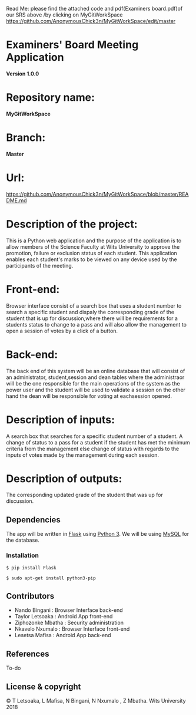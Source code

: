 Read Me: please find the  attached code and pdf(Examiners board.pdf)of our SRS above /by clicking on MyGitWorkSpace
https://github.com/AnonymousChick3n/MyGitWorkSpace/edit/master


# Examiners' Board Meeting Application

**Version 1.0.0**

# Repository name: 
**MyGitWorkSpace**
# Branch:
**Master**
# Url:
https://github.com/AnonymousChick3n/MyGitWorkSpace/blob/master/README.md


# Description of the project: 

This is a Python web application and the purpose of the application is to allow members of the Science Faculty at Wits University to approve the promotion, failure or exclusion status of each student. This application enables each student's marks to be viewed on any device used by the participants of the meeting.  

# Front-end:
Browser interface consist of a search box that uses a student number to search a specific student and dispaly the corresponding grade of the student that is up for discussion,where there will be requirements for a students status to change to a pass and will also allow the management to open a session of votes by a click of a button.  

# Back-end:
The back end of this system will be an online database that will consist of an administrator, student,session and dean tables where the administraor will be the one responsible for the main operations of the system as the power user and the student will be used to validate a session on the other hand the dean will be responsible for voting at eachsession opened.

# Description of inputs:
A search box that searches for a specific student number of a student. A change of status to a pass for a student if the student has  met the minimum criteria from the management else change of status with regards to the inputs of votes made by the management during each session.

# Description of outputs:
The corresponding updated grade of the student that was up for discussion.
## Dependencies

The app will be written in [Flask](http://flask.pocoo.org/ "Flask") using [Python 3](https://www.python.org/download/releases/3.0/).  We will be using [MySQL](https://www.apachefriends.org/index.html) for the database.

### Installation

```
$ pip install Flask
```

```
$ sudo apt-get install python3-pip
```
## Contributors
- Nando Bingani : Browser Interface back-end
- Taylor Letsoaka : Android App front-end
- Ziphozonke Mbatha : Security administration
- Nkavelo Nxumalo : Browser Interface front-end
- Lesetsa Mafisa : Android App back-end

## References
To-do
## License & copyright
© T Letsoaka, L Mafisa, N Bingani, N Nxumalo , Z Mbatha. Wits University 2018 
